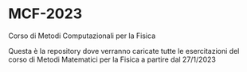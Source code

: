 # MCF-2023
Corso di Metodi Computazionali per la Fisica

Questa è la repository dove verranno caricate tutte le esercitazioni del corso di Metodi Matematici per la Fisica a partire dal 27/1/2023
